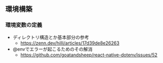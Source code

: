 ## 環境構築
### 環境変数の定義
- ディレクトリ構造とか基本部分の参考
    - https://zenn.dev/hilli/articles/17d39de8e26263
- @envでエラーが起こるためのその解消
    - https://github.com/goatandsheep/react-native-dotenv/issues/52
